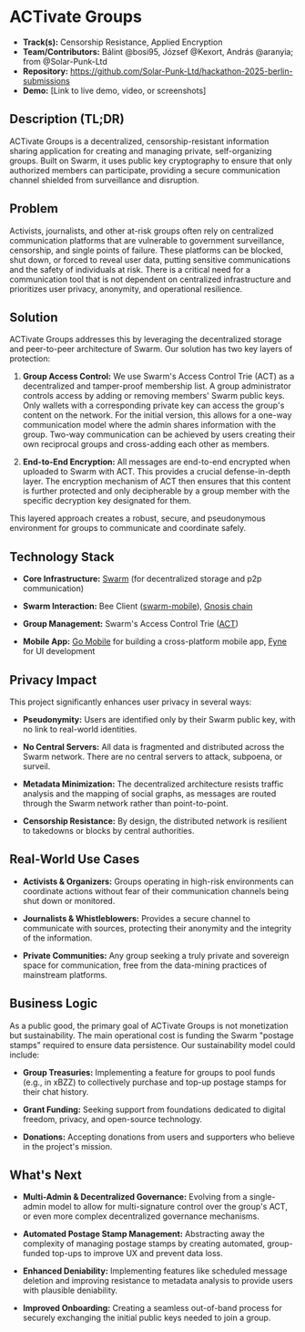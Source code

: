 # ACTivate Groups

- **Track(s):** Censorship Resistance, Applied Encryption
- **Team/Contributors:** Bálint @bosi95, József @Kexort, András @aranyia; from @Solar-Punk-Ltd
- **Repository:** https://github.com/Solar-Punk-Ltd/hackathon-2025-berlin-submissions
- **Demo:** [Link to live demo, video, or screenshots]

## Description (TL;DR)

ACTivate Groups is a decentralized, censorship-resistant information sharing application for creating and managing
private, self-organizing groups. Built on Swarm, it uses public key cryptography to ensure that only authorized members
can participate, providing a secure communication channel shielded from surveillance and disruption.

## Problem

Activists, journalists, and other at-risk groups often rely on centralized communication platforms that are vulnerable
to government surveillance, censorship, and single points of failure. These platforms can be blocked, shut down, or
forced to reveal user data, putting sensitive communications and the safety of individuals at risk. There is a critical
need for a communication tool that is not dependent on centralized infrastructure and prioritizes user privacy,
anonymity, and operational resilience.

## Solution

ACTivate Groups addresses this by leveraging the decentralized storage and peer-to-peer architecture of Swarm. Our
solution has two key layers of protection:

1. **Group Access Control:** We use Swarm's Access Control Trie (ACT) as a decentralized and tamper-proof membership
   list. A group administrator controls access by adding or removing members' Swarm public keys. Only wallets with a
   corresponding private key can access the group's content on the network. For the initial version, this allows for a
   one-way communication model where the admin shares information with the group. Two-way communication can be achieved
   by users creating their own reciprocal groups and cross-adding each other as members.

2. **End-to-End Encryption:** All messages are end-to-end encrypted when uploaded to Swarm with ACT. This provides a
   crucial defense-in-depth layer. The encryption mechanism of ACT then ensures that this content is further protected
   and only decipherable by a group member with the specific decryption key designated for them.

This layered approach creates a robust, secure, and pseudonymous environment for groups to communicate and coordinate
safely.

## Technology Stack

- **Core Infrastructure:** [Swarm](https://www.ethswarm.org/) (for decentralized storage and p2p communication)

- **Swarm Interaction:** Bee
  Client ([swarm-mobile](https://github.com/Solar-Punk-Ltd/swarm-mobile)), [Gnosis chain](https://www.gnosischain.com/)

- **Group Management:** Swarm's Access Control
  Trie ([ACT](https://solarpunk.buzz/introducing-the-access-control-trie-act-in-swarm/))

- **Mobile App:** [Go Mobile](https://pkg.go.dev/golang.org/x/mobile) for building a cross-platform mobile app,
  [Fyne](https://fyne.io/) for UI development

## Privacy Impact

This project significantly enhances user privacy in several ways:

- **Pseudonymity:** Users are identified only by their Swarm public key, with no link to real-world identities.

- **No Central Servers:** All data is fragmented and distributed across the Swarm network. There are no central servers
  to attack, subpoena, or surveil.

- **Metadata Minimization:** The decentralized architecture resists traffic analysis and the mapping of social graphs,
  as messages are routed through the Swarm network rather than point-to-point.

- **Censorship Resistance:** By design, the distributed network is resilient to takedowns or blocks by central
  authorities.

## Real-World Use Cases

- **Activists & Organizers:** Groups operating in high-risk environments can coordinate actions without fear of their
  communication channels being shut down or monitored.

- **Journalists & Whistleblowers:** Provides a secure channel to communicate with sources, protecting their anonymity
  and the integrity of the information.

- **Private Communities:** Any group seeking a truly private and sovereign space for communication, free from the
  data-mining practices of mainstream platforms.

## Business Logic

As a public good, the primary goal of ACTivate Groups is not monetization but sustainability. The main operational cost
is funding the Swarm "postage stamps" required to ensure data persistence. Our sustainability model could include:

- **Group Treasuries:** Implementing a feature for groups to pool funds (e.g., in xBZZ) to collectively purchase and
  top-up postage stamps for their chat history.

- **Grant Funding:** Seeking support from foundations dedicated to digital freedom, privacy, and open-source technology.

- **Donations:** Accepting donations from users and supporters who believe in the project's mission.

## What's Next

- **Multi-Admin & Decentralized Governance:** Evolving from a single-admin model to allow for multi-signature control
  over the group's ACT, or even more complex decentralized governance mechanisms.

- **Automated Postage Stamp Management:** Abstracting away the complexity of managing postage stamps by creating
  automated, group-funded top-ups to improve UX and prevent data loss.

- **Enhanced Deniability:** Implementing features like scheduled message deletion and improving resistance to metadata
  analysis to provide users with plausible deniability.

- **Improved Onboarding:** Creating a seamless out-of-band process for securely exchanging the initial public keys
  needed to join a group.